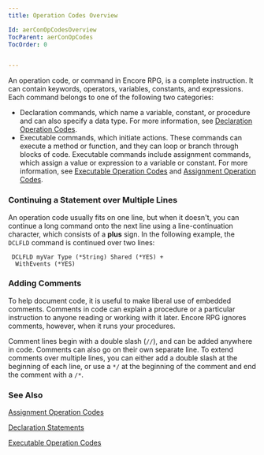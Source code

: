 ```yaml
---
title: Operation Codes Overview

Id: aerConOpCodesOverview
TocParent: aerConOpCodes
TocOrder: 0


---
```


An operation code, or command in Encore RPG, is a complete instruction. It can contain keywords, operators, variables, constants, and expressions. Each command belongs to one of the following two categories: 

- Declaration commands, which name a variable, constant, or
                procedure and can also specify a data type. For more information, see [Declaration Operation Codes](DeclarationOpCodes.html).
- Executable commands, which initiate actions. These commands can execute a
                method or function, and they can loop or branch through blocks of code.
                Executable commands include assignment commands, which assign a value or
                expression to a variable or constant. For more information, see [Executable Operation Codes](ExecutableOpCodes.html) and [Assignment Operation Codes](AssignmentOpCodes.html).

### Continuing a Statement over Multiple Lines
An operation code usually fits on one line, but when it doesn't, you can continue a long command onto the next line using a line-continuation character, which consists of a **plus** sign. In the following example, the ```DCLFLD``` command is continued over two lines: 

```
 DCLFLD myVar Type (*String) Shared (*YES) +
  WithEvents (*YES)
```

### Adding Comments
To help document code, it is useful to make liberal use of embedded comments. Comments in code can explain a procedure or a particular instruction to anyone reading or working with it later. Encore RPG ignores comments, however, when it runs your procedures. 

Comment lines begin with a double slash (```//```), and can be added anywhere in code. Comments can also go on their own separate line. To extend comments over multiple lines, you can either add a double slash at the beginning of each line, or use a ```*/``` at the beginning of the comment and end the comment with a ```/*```. 

### See Also
[Assignment Operation Codes](AssignmentOpCodes.html)

[Declaration Statements](DeclarationOpCodes.html)

[Executable Operation Codes](ExecutableOpCodes.html) 
